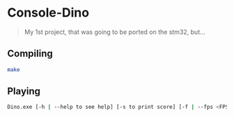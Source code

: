 # Console-Dino 
> My 1st project, that was going to be ported on the stm32, but...
## Compiling
```sh
make
```
## Playing
```sh
Dino.exe [-h | --help to see help] [-s to print score] [-f | --fps <FPS> (default = 30)]
```
